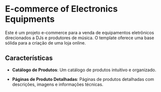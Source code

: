 # E-commerce of Electronics Equipments

Este é um projeto e-commerce para a venda de equipamentos eletrônicos direcionados a DJs e produtores de música. O template oferece uma base sólida para a criação de uma loja online.

## Características

- **Catálogo de Produtos**: Um catálogo de produtos intuitivo e organizado.

- **Páginas de Produto Detalhadas**: Páginas de produtos detalhadas com descrições, imagens e informações técnicas.

